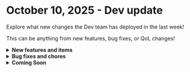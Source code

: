 # October 10, 2025 - Dev update

Explore what new changes the Dev team has deployed in the last week!

This can be anything from new features, bug fixes, or QoL changes!

<details>

<summary><strong>New features and items</strong></summary>

* **Check back next week!**

</details>

<details>

<summary><strong>Bug fixes and chores</strong></summary>

* **App Builder**
  * Resolved “domain undefined” error when cloning apps from templates.
* **Integrations**
  * Fixed pagination for NinjaOne List Ticket Log Entries action
  * Updated Sophos generic action endpoint and tenant logic for accurate API calls.
  * Fixed Rewst - List Integrations For Organization action
* **Workflows**
  * Improved resiliency of webhooks by removing unused `parameters_schema` that is causing an n+1 query

</details>

<details>

<summary><strong>Coming Soon</strong></summary>

* 1Stream (BVoIP) integration

</details>
